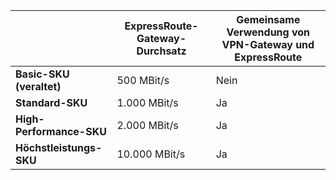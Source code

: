 | | **ExpressRoute-Gateway-Durchsatz** | **Gemeinsame Verwendung von VPN-Gateway und ExpressRoute**|
|-------------------------------------|-------------------------------------|-----------------------------------------|
| **Basic-SKU (veraltet)** | 500 MBit/s | Nein |
| **Standard-SKU** | 1\.000 MBit/s | Ja |
| **High-Performance-SKU** | 2\.000 MBit/s | Ja |
| **Höchstleistungs-SKU** | 10\.000 MBit/s | Ja |

<!---HONumber=AcomDC_0928_2016-->